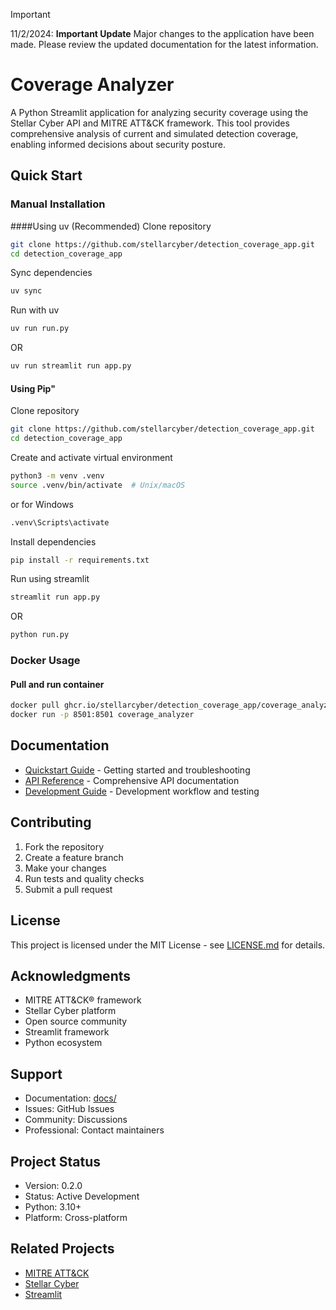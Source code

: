 > [!IMPORTANT]  
> 11/2/2024: **Important Update**
> Major changes to the application have been made. Please review the updated documentation for the latest information. 


# Coverage Analyzer

A Python Streamlit application for analyzing security coverage using the Stellar Cyber API and MITRE ATT&CK framework. This tool provides comprehensive analysis of current and simulated detection coverage, enabling informed decisions about security posture.

## Quick Start

### Manual Installation

####Using uv (Recommended)
Clone repository
```bash
git clone https://github.com/stellarcyber/detection_coverage_app.git
cd detection_coverage_app
```
Sync dependencies
```bash
uv sync
```

Run with uv
```bash
uv run run.py
```
OR
```bash
uv run streamlit run app.py
```

#### Using Pip"
Clone repository
```bash
git clone https://github.com/stellarcyber/detection_coverage_app.git
cd detection_coverage_app
```

Create and activate virtual environment
```bash
python3 -m venv .venv
source .venv/bin/activate  # Unix/macOS
```

or for Windows
```bash
.venv\Scripts\activate
```

Install dependencies
```bash
pip install -r requirements.txt
```

Run using streamlit
```bash
streamlit run app.py
```
OR
```bash
python run.py
```

### Docker Usage

#### Pull and run container
```bash
docker pull ghcr.io/stellarcyber/detection_coverage_app/coverage_analyzer:latest
docker run -p 8501:8501 coverage_analyzer
```

## Documentation

- [Quickstart Guide](docs/index.md) - Getting started and troubleshooting
- [API Reference](docs/api.md) - Comprehensive API documentation
- [Development Guide](docs/development.md) - Development workflow and testing

## Contributing

1. Fork the repository
2. Create a feature branch
3. Make your changes
4. Run tests and quality checks
5. Submit a pull request

## License

This project is licensed under the MIT License - see [LICENSE.md](LICENSE.md) for details.

## Acknowledgments

- MITRE ATT&CK® framework
- Stellar Cyber platform
- Open source community
- Streamlit framework
- Python ecosystem

## Support

- Documentation: [docs/](docs/)
- Issues: GitHub Issues
- Community: Discussions
- Professional: Contact maintainers

## Project Status

- Version: 0.2.0
- Status: Active Development
- Python: 3.10+
- Platform: Cross-platform

## Related Projects

- [MITRE ATT&CK](https://attack.mitre.org/)
- [Stellar Cyber](https://stellarcyber.ai/)
- [Streamlit](https://streamlit.io/)
